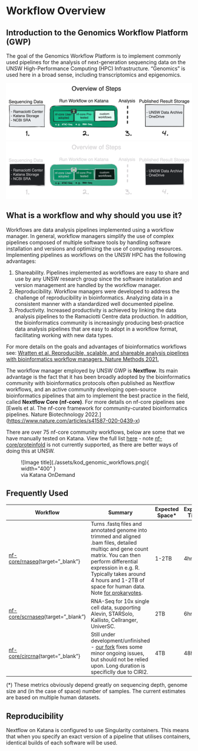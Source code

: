 # Workflow Overview

## Introduction to the Genomics Workflow Platform (GWP)
The goal of the Genomics Workflow Platform is to implement commonly used pipelines for the analysis of next-generation sequencing data on the UNSW High-Performance Computing (HPC) Infrastructure. 
“Genomics” is used here in a broad sense, including transcriptomics and epigenomics.

![Image title](./assets/gwp-overview.png#only-light)
![Image title](./assets/gwp-overview-dark.png#only-dark)

## What is a workflow and why should you use it?
Workflows are data analysis pipelines implemented using a workflow manager. In general, workflow managers simplify the use of complex pipelines composed of multiple software tools by handling software installation and versions and optimizing the use of computing resources. Implementing pipelines as workflows on the UNSW HPC has the following advantages:

1.	Shareability. Pipelines implemented as workflows are easy to share and use by any UNSW research group since the software installation and version management are handled by the workflow manager.
2.	Reproducibility. Workflow managers were developed to address the challenge of reproducibility in bioinformatics. Analyzing data in a consistent manner with a standardized well documented pipeline. 
3.	Productivity. Increased productivity is achieved by linking the data analysis pipelines to the Ramaciotti Centre data production. In addition, the bioinformatics community is increasingly producing best-practice data analysis pipelines that are easy to adopt in a workflow format, facilitating working with new data types.

For more details on the goals and advantages of bioinformatics workflows see: [Wratten et al. Reproducible, scalable, and shareable analysis pipelines with bioinformatics workflow managers. Nature Methods 2021.](https://www.nature.com/articles/s41592-021-01254-9)
 
The workflow manager employed by UNSW GWP is **Nextflow**. Its main advantage is the fact that it has been broadly adopted by the bioinformatics community with bioinformatics protocols often published as Nextflow workflows, and an active community developing open-source bioinformatics pipelines that aim to implement the best practice in the field, called **Nextflow Core (nf-core)**.
For more details on nf-core pipelines see [Ewels et al. The nf-core framework for community-curated bioinformatics pipelines. Nature Biotechnology 2022.] (https://www.nature.com/articles/s41587-020-0439-x)  


There are over 75 nf-core community workflows, below are some that we have manually tested on Katana. View the full list [here](https://nf-co.re/pipelines) - note [nf-core/proteinfold](https://nf-co.re/proteinfold) is not currently supported, as there are better ways of doing this at UNSW.

<figure markdown>
![Image title](./assets/kod_genomic_workflows.png){ width="400" }
<figcaption>via Katana OnDemand</figcaption>
</figure>

## Frequently Used
| Workflow 	| Summary 	| Expected Space* 	| Expected Time* 	| Guide 	|
|---	|---	|---	|---	|---	|
| [nf-core/rnaseq](https://nf-co.re/rnaseq){target=”_blank”}	| Turns .fastq files and annotated genome into trimmed and aligned .bam files, detailed multiqc and gene count matrix. You can then perform differential expression in e.g. R. Typically takes around 4 hours and 1-2TB of space for human data. Note [for prokaryotes]( https://nf-co.re/rnaseq/3.12.0/usage#prokaryotic-genome-annotations ). 	| 1-2TB 	| 4hr 	| [Bulk Rna-Seq](./Guides/RNA-Seq/bulk.md) 	|
| [nf-core/scrnaseq](https://nf-co.re/scrnaseq){target=”_blank”} 	| RNA-Seq for 10x single cell data, supporting Alevin, STARSolo, Kallisto, Cellranger, UniverSC. 	| 2TB 	| 6hr 	|  [Single-Cell Rna-Seq](./Guides/RNA-Seq/single_cell.md)	|
| [nf-core/circrna](https://nf-co.re/circrna){target=”_blank”} 	| Still under development/unfinished - [our fork](https://github.com/WalshKieran/circrna/tree/dev) fixes some minor ongoing issues, but should not be relied upon. Long duration is specificlly due to CIRI2.	| 4TB 	| 48hr 	| [Circular Rna-Seq](./Guides/RNA-Seq/circular.md)	|

(*) These metrics obviously depend greatly on sequencing depth, genome size and (in the case of space) number of samples. The current estimates are based on multiple human datasets.

## Reproducibility

Nextflow on Katana is configured to use Singularity containers. This means that when you specify an exact version of a pipeline that utilises containers, identical builds of each software will be used.


